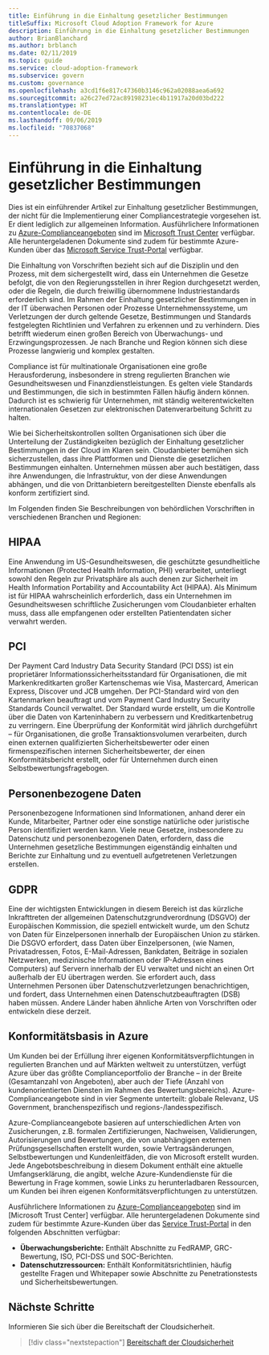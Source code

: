 ```yaml
---
title: Einführung in die Einhaltung gesetzlicher Bestimmungen
titleSuffix: Microsoft Cloud Adoption Framework for Azure
description: Einführung in die Einhaltung gesetzlicher Bestimmungen
author: BrianBlanchard
ms.author: brblanch
ms.date: 02/11/2019
ms.topic: guide
ms.service: cloud-adoption-framework
ms.subservice: govern
ms.custom: governance
ms.openlocfilehash: a3cd1f6e817c47360b3146c962a02088aea6a692
ms.sourcegitcommit: a26c27ed72ac89198231ec4b11917a20d03bd222
ms.translationtype: HT
ms.contentlocale: de-DE
ms.lasthandoff: 09/06/2019
ms.locfileid: "70837068"
---
```

# <a name="introduction-to-regulatory-compliance"></a>Einführung in die Einhaltung gesetzlicher Bestimmungen

Dies ist ein einführender Artikel zur Einhaltung gesetzlicher Bestimmungen, der nicht für die Implementierung einer Compliancestrategie vorgesehen ist. Er dient lediglich zur allgemeinen Information. Ausführlichere Informationen zu [Azure-Complianceangeboten](https://aka.ms/allcompliance) sind im [Microsoft Trust Center](https://www.microsoft.com/trustcenter/default.aspx) verfügbar. Alle heruntergeladenen Dokumente sind zudem für bestimmte Azure-Kunden über das [Microsoft Service Trust-Portal](https://servicetrust.microsoft.com) verfügbar.

Die Einhaltung von Vorschriften bezieht sich auf die Disziplin und den Prozess, mit dem sichergestellt wird, dass ein Unternehmen die Gesetze befolgt, die von den Regierungsstellen in ihrer Region durchgesetzt werden, oder die Regeln, die durch freiwillig übernommene Industriestandards erforderlich sind. Im Rahmen der Einhaltung gesetzlicher Bestimmungen in der IT überwachen Personen oder Prozesse Unternehmenssysteme, um Verletzungen der durch geltende Gesetze, Bestimmungen und Standards festgelegten Richtlinien und Verfahren zu erkennen und zu verhindern. Dies betrifft wiederum einen großen Bereich von Überwachungs- und Erzwingungsprozessen. Je nach Branche und Region können sich diese Prozesse langwierig und komplex gestalten.

Compliance ist für multinationale Organisationen eine große Herausforderung, insbesondere in streng regulierten Branchen wie Gesundheitswesen und Finanzdienstleistungen. Es gelten viele Standards und Bestimmungen, die sich in bestimmten Fällen häufig ändern können. Dadurch ist es schwierig für Unternehmen, mit ständig weiterentwickelten internationalen Gesetzen zur elektronischen Datenverarbeitung Schritt zu halten.

Wie bei Sicherheitskontrollen sollten Organisationen sich über die Unterteilung der Zuständigkeiten bezüglich der Einhaltung gesetzlicher Bestimmungen in der Cloud im Klaren sein. Cloudanbieter bemühen sich sicherzustellen, dass ihre Plattformen und Dienste die gesetzlichen Bestimmungen einhalten. Unternehmen müssen aber auch bestätigen, dass ihre Anwendungen, die Infrastruktur, von der diese Anwendungen abhängen, und die von Drittanbietern bereitgestellten Dienste ebenfalls als konform zertifiziert sind.

Im Folgenden finden Sie Beschreibungen von behördlichen Vorschriften in verschiedenen Branchen und Regionen:

## <a name="hipaa"></a>HIPAA

Eine Anwendung im US-Gesundheitswesen, die geschützte gesundheitliche Informationen (Protected Health Information, PHI) verarbeitet, unterliegt sowohl den Regeln zur Privatsphäre als auch denen zur Sicherheit im Health Information Portability and Accountability Act (HIPAA). Als Minimum ist für HIPAA wahrscheinlich erforderlich, dass ein Unternehmen im Gesundheitswesen schriftliche Zusicherungen vom Cloudanbieter erhalten muss, dass alle empfangenen oder erstellten Patientendaten sicher verwahrt werden.

## <a name="pci"></a>PCI

Der Payment Card Industry Data Security Standard (PCI DSS) ist ein proprietärer Informationssicherheitsstandard für Organisationen, die mit Markenkreditkarten großer Kartenschemas wie Visa, Mastercard, American Express, Discover und JCB umgehen. Der PCI-Standard wird von den Kartenmarken beauftragt und vom Payment Card Industry Security Standards Council verwaltet. Der Standard wurde erstellt, um die Kontrolle über die Daten von Karteninhabern zu verbessern und Kreditkartenbetrug zu verringern. Eine Überprüfung der Konformität wird jährlich durchgeführt – für Organisationen, die große Transaktionsvolumen verarbeiten, durch einen externen qualifizierten Sicherheitsbewerter oder einen firmenspezifischen internen Sicherheitsbewerter, der einen Konformitätsbericht erstellt, oder für Unternehmen durch einen Selbstbewertungsfragebogen.

## <a name="personal-data"></a>Personenbezogene Daten

Personenbezogene Informationen sind Informationen, anhand derer ein Kunde, Mitarbeiter, Partner oder eine sonstige natürliche oder juristische Person identifiziert werden kann. Viele neue Gesetze, insbesondere zu Datenschutz und personenbezogenen Daten, erfordern, dass die Unternehmen gesetzliche Bestimmungen eigenständig einhalten und Berichte zur Einhaltung und zu eventuell aufgetretenen Verletzungen erstellen.

## <a name="gdpr"></a>GDPR

Eine der wichtigsten Entwicklungen in diesem Bereich ist das kürzliche Inkrafttreten der allgemeinen Datenschutzgrundverordnung (DSGVO) der Europäischen Kommission, die speziell entwickelt wurde, um den Schutz von Daten für Einzelpersonen innerhalb der Europäischen Union zu stärken. Die DSGVO erfordert, dass Daten über Einzelpersonen, (wie Namen, Privatadressen, Fotos, E-Mail-Adressen, Bankdaten, Beiträge in sozialen Netzwerken, medizinische Informationen oder IP-Adressen eines Computers) auf Servern innerhalb der EU verwaltet und nicht an einen Ort außerhalb der EU übertragen werden. Sie erfordert auch, dass Unternehmen Personen über Datenschutzverletzungen benachrichtigen, und fordert, dass Unternehmen einen Datenschutzbeauftragten (DSB) haben müssen. Andere Länder haben ähnliche Arten von Vorschriften oder entwickeln diese derzeit.

## <a name="compliant-foundation-in-azure"></a>Konformitätsbasis in Azure

Um Kunden bei der Erfüllung ihrer eigenen Konformitätsverpflichtungen in regulierten Branchen und auf Märkten weltweit zu unterstützen, verfügt Azure über das größte Complianceportfolio der Branche – in der Breite (Gesamtanzahl von Angeboten), aber auch der Tiefe (Anzahl von kundenorientierten Diensten im Rahmen des Bewertungsbereichs). Azure-Complianceangebote sind in vier Segmente unterteilt: globale Relevanz, US Government, branchenspezifisch und regions-/landesspezifisch.

Azure-Complianceangebote basieren auf unterschiedlichen Arten von Zusicherungen, z.B. formalen Zertifizierungen, Nachweisen, Validierungen, Autorisierungen und Bewertungen, die von unabhängigen externen Prüfungsgesellschaften erstellt wurden, sowie Vertragsänderungen, Selbstbewertungen und Kundenleitfäden, die von Microsoft erstellt wurden. Jede Angebotsbeschreibung in diesem Dokument enthält eine aktuelle Umfangserklärung, die angibt, welche Azure-Kundendienste für die Bewertung in Frage kommen, sowie Links zu herunterladbaren Ressourcen, um Kunden bei ihren eigenen Konformitätsverpflichtungen zu unterstützen.

Ausführlichere Informationen zu [Azure-Complianceangeboten](https://www.microsoft.com/trustcenter/compliance/complianceofferings) sind im [Microsoft Trust Center] verfügbar. Alle heruntergeladenen Dokumente sind zudem für bestimmte Azure-Kunden über das [Service Trust-Portal](https://servicetrust.microsoft.com) in den folgenden Abschnitten verfügbar:

- **Überwachungsberichte:** Enthält Abschnitte zu FedRAMP, GRC-Bewertung, ISO, PCI-DSS und SOC-Berichten.
- **Datenschutzressourcen:** Enthält Konformitätsrichtlinien, häufig gestellte Fragen und Whitepaper sowie Abschnitte zu Penetrationstests und Sicherheitsbewertungen.

## <a name="next-steps"></a>Nächste Schritte

Informieren Sie sich über die Bereitschaft der Cloudsicherheit.

> [!div class="nextstepaction"]
> [Bereitschaft der Cloudsicherheit](./how-can-a-ciso-prepare-for-the-cloud.md)
